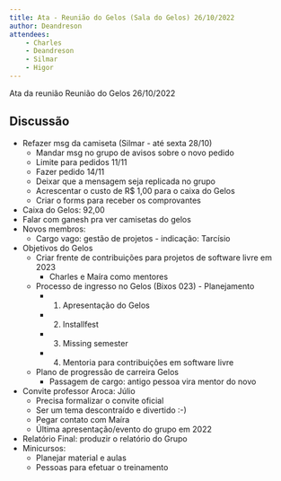 ```yaml
---
title: Ata - Reunião do Gelos (Sala do Gelos) 26/10/2022
author: Deandreson
attendees:
    - Charles
    - Deandreson
    - Silmar
    - Higor
---
```


Ata da reunião Reunião do Gelos 26/10/2022

## Discussão
- Refazer msg da camiseta (Silmar - até sexta 28/10)
  - Mandar msg no grupo de avisos sobre o novo pedido
  - Limite para pedidos 11/11
  - Fazer pedido 14/11
  - Deixar que a mensagem seja replicada no grupo
  - Acrescentar o custo de R$ 1,00 para o caixa do Gelos
  - Criar o forms para receber os comprovantes
- Caixa do Gelos: 92,00
- Falar com ganesh pra ver camisetas do gelos
- Novos membros:
  - Cargo vago: gestão de projetos - indicação: Tarcísio
- Objetivos do Gelos
  - Criar frente de contribuições para projetos de software livre em 2023
    - Charles e Maíra como mentores
  - Processo de ingresso no Gelos (Bixos 023) - Planejamento
    - 1. Apresentação do Gelos
    - 2. Installfest
    - 3. Missing semester
    - 4. Mentoria para contribuições em software livre
  - Plano de progressão de carreira Gelos
    - Passagem de cargo: antigo pessoa vira mentor do novo
- Convite professor Aroca: Júlio
  - Precisa formalizar o convite oficial
  - Ser um tema descontraído e divertido :-)
  - Pegar contato com Maíra
  - Última apresentação/evento do grupo em 2022
- Relatório Final: produzir o relatório do Grupo
- Minicursos:
  - Planejar material e aulas
  - Pessoas para efetuar o treinamento
